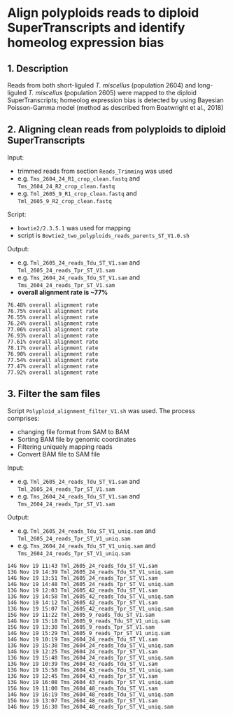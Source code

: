 # Align polyploids reads to diploid SuperTranscripts and identify homeolog expression bias
## 1. Description
Reads from both short-liguled *T. miscellus* (population 2604) and long-liguled *T. miscellus* (population 2605) were mapped to the diploid SuperTranscripts; homeolog expression bias is detected by using Bayesian Poisson-Gamma model (method as described from Boatwright et al., 2018)

## 2. Aligning clean reads from polyploids to diploid SuperTranscripts
Input:
  - trimmed reads from section `Reads_Trimming` was used
  - e.g. `Tms_2604_24_R1_crop_clean.fastq` and `Tms_2604_24_R2_crop_clean.fastq`
  - e.g. `Tml_2605_9_R1_crop_clean.fastq` and `Tml_2605_9_R2_crop_clean.fastq`

Script:
  - `bowtie2/2.3.5.1` was used for mapping
  - script is `Bowtie2_two_polyploids_reads_parents_ST_V1.0.sh`

Output:
  - e.g. `Tml_2605_24_reads_Tdu_ST_V1.sam` and `Tml_2605_24_reads_Tpr_ST_V1.sam`
  - e.g. `Tms_2604_24_reads_Tdu_ST_V1.sam` and `Tms_2604_24_reads_Tpr_ST_V1.sam`
  - **overall alignment rate is ~77%**
  ```
  76.48% overall alignment rate
  76.75% overall alignment rate
  76.55% overall alignment rate
  76.24% overall alignment rate
  77.06% overall alignment rate
  76.93% overall alignment rate
  77.61% overall alignment rate
  78.17% overall alignment rate
  76.90% overall alignment rate
  77.54% overall alignment rate
  77.47% overall alignment rate
  77.92% overall alignment rate
  ```

## 3. Filter the sam files
Script `Polyploid_alignment_filter_V1.sh` was used. The process comprises:
  - changing file format from SAM to BAM
  - Sorting BAM file by genomic coordinates
  - Filtering uniquely mapping reads
  - Convert BAM file to SAM file

Input:
  - e.g. `Tml_2605_24_reads_Tdu_ST_V1.sam` and `Tml_2605_24_reads_Tpr_ST_V1.sam`
  - e.g. `Tms_2604_24_reads_Tdu_ST_V1.sam` and `Tms_2604_24_reads_Tpr_ST_V1.sam`

Output:
  - e.g. `Tml_2605_24_reads_Tdu_ST_V1_uniq.sam` and `Tml_2605_24_reads_Tpr_ST_V1_uniq.sam`
  - e.g. `Tms_2604_24_reads_Tdu_ST_V1_uniq.sam` and `Tms_2604_24_reads_Tpr_ST_V1_uniq.sam`

```
14G Nov 19 11:43 Tml_2605_24_reads_Tdu_ST_V1.sam
13G Nov 19 14:39 Tml_2605_24_reads_Tdu_ST_V1_uniq.sam
14G Nov 19 13:51 Tml_2605_24_reads_Tpr_ST_V1.sam
14G Nov 19 14:48 Tml_2605_24_reads_Tpr_ST_V1_uniq.sam
13G Nov 19 12:03 Tml_2605_42_reads_Tdu_ST_V1.sam
13G Nov 19 14:58 Tml_2605_42_reads_Tdu_ST_V1_uniq.sam
14G Nov 19 14:12 Tml_2605_42_reads_Tpr_ST_V1.sam
13G Nov 19 15:07 Tml_2605_42_reads_Tpr_ST_V1_uniq.sam
15G Nov 19 11:22 Tml_2605_9_reads_Tdu_ST_V1.sam
14G Nov 19 15:18 Tml_2605_9_reads_Tdu_ST_V1_uniq.sam
15G Nov 19 13:30 Tml_2605_9_reads_Tpr_ST_V1.sam
14G Nov 19 15:29 Tml_2605_9_reads_Tpr_ST_V1_uniq.sam
14G Nov 19 10:19 Tms_2604_24_reads_Tdu_ST_V1.sam
13G Nov 19 15:38 Tms_2604_24_reads_Tdu_ST_V1_uniq.sam
14G Nov 19 12:25 Tms_2604_24_reads_Tpr_ST_V1.sam
13G Nov 19 15:48 Tms_2604_24_reads_Tpr_ST_V1_uniq.sam
13G Nov 19 10:39 Tms_2604_43_reads_Tdu_ST_V1.sam
13G Nov 19 15:58 Tms_2604_43_reads_Tdu_ST_V1_uniq.sam
13G Nov 19 12:45 Tms_2604_43_reads_Tpr_ST_V1.sam
13G Nov 19 16:08 Tms_2604_43_reads_Tpr_ST_V1_uniq.sam
15G Nov 19 11:00 Tms_2604_48_reads_Tdu_ST_V1.sam
14G Nov 19 16:19 Tms_2604_48_reads_Tdu_ST_V1_uniq.sam
15G Nov 19 13:07 Tms_2604_48_reads_Tpr_ST_V1.sam
14G Nov 19 16:30 Tms_2604_48_reads_Tpr_ST_V1_uniq.sam
```